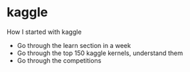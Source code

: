 # kaggle
How I started with kaggle

- Go through the learn section in a week
- Go through the top 150 kaggle kernels, understand them 
- Go through the competitions
